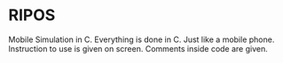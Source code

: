 # RIPOS
Mobile Simulation in C. Everything is done in C. Just like a mobile phone. Instruction to use is given on screen. Comments inside code are given.
